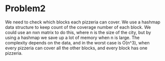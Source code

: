 # Problem2
We need to check which blocks each pizzeria can cover. We use a hashmap data structure to keep count of the coverage number of each block. We could use an nxn matrix to do this, where n is the size of the city, but by using a hashmap we save up a lot of memory when n is large. The complexity depends on the data, and in the worst case is O(n^3), when every pizzeria can cover all the other blocks, and every block has one pizzeria.
